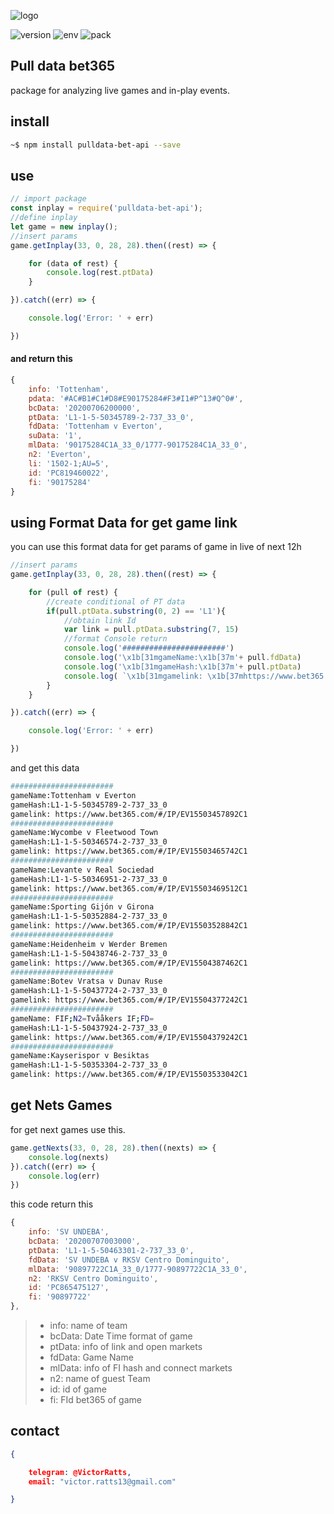 ![logo](https://raw.githubusercontent.com/victorratts13/pulldata-bet365-api/master/assets/PULLDATA-BET365.png)

 

![version](https://img.shields.io/badge/Version-1.0.0-brightgreen) ![env](https://img.shields.io/badge/enviroment-Node-green) ![pack](https://img.shields.io/badge/package-NPM-red)

## Pull data bet365

package for analyzing live games and in-play events.

## install

~~~bash
~$ npm install pulldata-bet-api --save
~~~

## use

~~~javascript
// import package
const inplay = require('pulldata-bet-api'); 
//define inplay
let game = new inplay(); 
//insert params
game.getInplay(33, 0, 28, 28).then((rest) => {

    for (data of rest) {
        console.log(rest.ptData)
    }

}).catch((err) => {

    console.log('Error: ' + err)

})
~~~

#### and return this

``` js
{
    info: 'Tottenham',
    pdata: '#AC#B1#C1#D8#E90175284#F3#I1#P^13#Q^0#',
    bcData: '20200706200000',
    ptData: 'L1-1-5-50345789-2-737_33_0',
    fdData: 'Tottenham v Everton',
    suData: '1',
    mlData: '90175284C1A_33_0/1777-90175284C1A_33_0',
    n2: 'Everton',
    li: '1502-1;AU=5',
    id: 'PC819460022',
    fi: '90175284'
}
```

## using Format Data for get game link

you can use this format data for get params of game in live of next 12h

~~~js
//insert params
game.getInplay(33, 0, 28, 28).then((rest) => {

    for (pull of rest) {
    	//create conditional of PT data
        if(pull.ptData.substring(0, 2) == 'L1'){
            //obtain link Id 
            var link = pull.ptData.substring(7, 15)
            //format Console return
			console.log('#######################')
			console.log('\x1b[31mgameName:\x1b[37m'+ pull.fdData)
		    console.log('\x1b[31mgameHash:\x1b[37m'+ pull.ptData)
		    console.log( `\x1b[31mgamelink: \x1b[37mhttps://www.bet365.com/#/IP/EV15${link}2C1\x1b[0m` )
		}
    }

}).catch((err) => {

    console.log('Error: ' + err)

})
~~~
and get this data

``` sh
#######################
gameName:Tottenham v Everton
gameHash:L1-1-5-50345789-2-737_33_0
gamelink: https://www.bet365.com/#/IP/EV15503457892C1
#######################
gameName:Wycombe v Fleetwood Town
gameHash:L1-1-5-50346574-2-737_33_0
gamelink: https://www.bet365.com/#/IP/EV15503465742C1
#######################
gameName:Levante v Real Sociedad
gameHash:L1-1-5-50346951-2-737_33_0
gamelink: https://www.bet365.com/#/IP/EV15503469512C1
#######################
gameName:Sporting Gijón v Girona
gameHash:L1-1-5-50352884-2-737_33_0
gamelink: https://www.bet365.com/#/IP/EV15503528842C1
#######################
gameName:Heidenheim v Werder Bremen
gameHash:L1-1-5-50438746-2-737_33_0
gamelink: https://www.bet365.com/#/IP/EV15504387462C1
#######################
gameName:Botev Vratsa v Dunav Ruse
gameHash:L1-1-5-50437724-2-737_33_0
gamelink: https://www.bet365.com/#/IP/EV15504377242C1
#######################
gameName: FIF;N2=Tvååkers IF;FD=
gameHash:L1-1-5-50437924-2-737_33_0
gamelink: https://www.bet365.com/#/IP/EV15504379242C1
#######################
gameName:Kayserispor v Besiktas
gameHash:L1-1-5-50353304-2-737_33_0
gamelink: https://www.bet365.com/#/IP/EV15503533042C1
```

## get Nets Games

for get next games use this.

``` js
game.getNexts(33, 0, 28, 28).then((nexts) => {
    console.log(nexts)
}).catch((err) => {
    console.log(err)
})
```

this code return this

``` js
{
    info: 'SV UNDEBA',
    bcData: '20200707003000',
    ptData: 'L1-1-5-50463301-2-737_33_0',
    fdData: 'SV UNDEBA v RKSV Centro Dominguito',
    mlData: '90897722C1A_33_0/1777-90897722C1A_33_0',
    n2: 'RKSV Centro Dominguito',
    id: 'PC865475127',
    fi: '90897722'
},
```
> - info: name of team
> - bcData: Date Time format of game
> - ptData: info of link and open markets
> - fdData: Game Name
> - mlData: info of FI hash and connect markets
> - n2: name of guest Team
> - id: id of game
> - fi: FId bet365 of game

## contact

~~~json
{

    telegram: @VictorRatts,
    email: "victor.ratts13@gmail.com"

}
~~~
